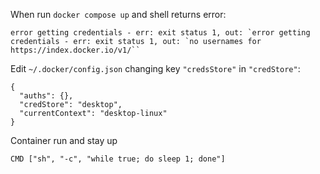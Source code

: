 When run `docker compose up` and shell returns error:

    error getting credentials - err: exit status 1, out: `error getting credentials - err: exit status 1, out: `no usernames for https://index.docker.io/v1/``

Edit `~/.docker/config.json` changing key `"credsStore"` in `"credStore"`:

    {
      "auths": {},
      "credStore": "desktop",
      "currentContext": "desktop-linux"
    }


Container run and stay up

```shell
CMD ["sh", "-c", "while true; do sleep 1; done"]
```